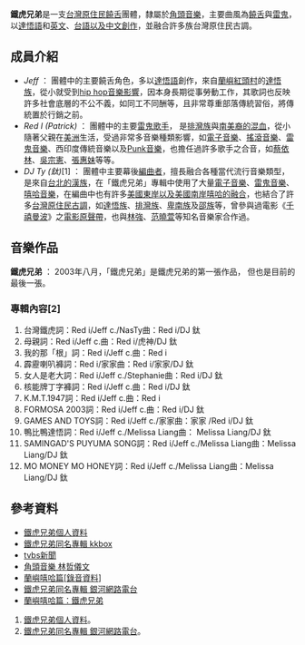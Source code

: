 **鐵虎兄弟**是一支[台灣原住民](https://zh.wikipedia.org/wiki/台灣原住民 "wikilink")[饒舌](../Page/饒舌.md "wikilink")團體，隸屬於[角頭音樂](https://zh.wikipedia.org/wiki/角頭音樂 "wikilink")，主要曲風為[饒舌](../Page/饒舌.md "wikilink")與[雷鬼](https://zh.wikipedia.org/wiki/雷鬼 "wikilink")，以[達悟語](../Page/達悟語.md "wikilink")和[英文](https://zh.wikipedia.org/wiki/英文 "wikilink")、[台語以及](https://zh.wikipedia.org/wiki/台語 "wikilink")[中文創作](https://zh.wikipedia.org/wiki/中文 "wikilink")，並融合許多族台灣原住民古調。

## 成員介紹

  - *Jeff* ： 團體中的主要饒舌角色，多以[達悟語](../Page/達悟語.md "wikilink")創作，來自[蘭嶼](../Page/蘭嶼.md "wikilink")[紅頭村](../Page/紅頭村.md "wikilink")的[達悟族](../Page/達悟族.md "wikilink")，從小就受到[hip hop音樂影響](https://zh.wikipedia.org/wiki/hip_hop "wikilink")，因本身長期從事勞動工作，其歌詞也反映許多社會底層的不公不義，如同工不同酬等，且非常尊重部落傳統習俗，將傳統置於行銷之前。
  - *Red I (Patrick)* ： 團體中的主要[雷鬼歌手](https://zh.wikipedia.org/wiki/雷鬼 "wikilink")， 是[排灣族](../Page/排灣族.md "wikilink")與[南美裔的](https://zh.wikipedia.org/wiki/南美 "wikilink")[混血](https://zh.wikipedia.org/wiki/混血 "wikilink")，從小隨著父親在[美洲](../Page/美洲.md "wikilink")生活，受過非常多音樂種類影響，如[電子音樂](../Page/電子音樂.md "wikilink")、[搖滾音樂](https://zh.wikipedia.org/wiki/搖滾音樂 "wikilink")、[雷鬼音樂](../Page/雷鬼音樂.md "wikilink")、西印度傳統音樂以及[Punk音樂](https://zh.wikipedia.org/wiki/Punk "wikilink")，也擔任過許多歌手之合音，如[蔡依林](../Page/蔡依林.md "wikilink")、[吳宗憲](../Page/吳宗憲.md "wikilink")、[張惠妹](../Page/張惠妹.md "wikilink")等等。
  - *DJ Ty (鈦)*\[1\] ： 團體中主要幕後[編曲者](https://zh.wikipedia.org/wiki/編曲 "wikilink")，擅長融合各種當代流行音樂類型，是來自[台北的](https://zh.wikipedia.org/wiki/台北 "wikilink")[漢族](https://zh.wikipedia.org/wiki/漢族 "wikilink")，在「鐵虎兄弟」專輯中使用了大量[電子音樂](../Page/電子音樂.md "wikilink")、[雷鬼音樂](../Page/雷鬼音樂.md "wikilink")、[嘻哈音樂](../Page/嘻哈音樂.md "wikilink")，在編曲中也有許多[美國東岸以及美國南岸嘻哈的融合](https://zh.wikipedia.org/wiki/美國東岸 "wikilink")，也結合了許多[台灣原住民古調](https://zh.wikipedia.org/wiki/台灣原住民 "wikilink")，如[達悟族](../Page/達悟族.md "wikilink")、[排灣族](../Page/排灣族.md "wikilink")、[卑南族](../Page/卑南族.md "wikilink")及[邵族](../Page/邵族.md "wikilink")等，曾參與過電影《[千禧曼波](../Page/千禧曼波.md "wikilink")》之[電影原聲帶](https://zh.wikipedia.org/wiki/電影原聲帶 "wikilink")，也與[林強](../Page/林強.md "wikilink")、[范曉萱](../Page/范曉萱.md "wikilink")等知名音樂家合作過。

## 音樂作品

**鐵虎兄弟** ： 2003年八月，「鐵虎兄弟」是鐵虎兄弟的第一張作品， 但也是目前的最後一張。

### 專輯內容\[2\]

1.  台灣鐵虎詞：Red i/Jeff c./NasTy曲：Red i/DJ 鈦
2.  母親詞：Red i/Jeff c.曲：Red i/虎神/DJ 鈦
3.  我的那「根」詞：Red i/Jeff c.曲：Red i
4.  霹靂喇叭褲詞：Red i/家家曲：Red i/家家/DJ 鈦
5.  女人是老大詞：Red i/Jeff c./Stephanie曲：Red i/DJ 鈦
6.  核能牌丁字褲詞：Red i/Jeff c.曲：Red i/DJ 鈦
7.  K.M.T.1947詞：Red i/Jeff c.曲：Red i
8.  FORMOSA 2003詞：Red i/Jeff c.曲：Red i/DJ 鈦
9.  GAMES AND TOYS詞：Red i/Jeff c./家家曲：家家 /Red i/DJ 鈦
10. 鴨比鴨達悟詞：Red i/Jeff c./Melissa Liang曲： Melissa Liang/DJ 鈦
11. SAMINGAD'S PUYUMA SONG詞：Red i/Jeff c./Melissa Liang曲：Melissa Liang/DJ 鈦
12. MO MONEY MO HONEY詞：Red i/Jeff c./Melissa Liang曲：Melissa Liang/DJ 鈦

## 參考資料

  - [鐵虎兄弟個人資料](https://emumo.xiami.com/artist/profile-87046?spm=a1z1s.6659509.6856553.1.yquTkn)
  - [鐵虎兄弟同名專輯 kkbox](https://www.kkbox.com/tw/tc/album/PgGUlpPmaNf2A9g0FFjA008l-index.html)
  - [tvbs新聞](https://news.tvbs.com.tw/entry/398983?fbclid=IwAR0hyvbEHfojz-E95XWWwjB2kRx_RQ-7qt6zeEH9VUVdJEazyJ18uX9naXs)
  - [角頭音樂 林哲儀文](https://www.tcmusic.com.tw/cd/024/Default.htm?fbclid=IwAR3YzzxPyAWFcY_TvyiPWBjSFgCcGmuzcfD525V0HB7S5DvTjpxYkf8ZbtA)
  - [蘭嶼嘻哈篇\[錄音資料](http://tulips.ntu.edu.tw:1081/record=b2139026*cht?fbclid=IwAR3ppQSyl2ZFhwLhcOjD5RZmkVBOQfaEBsgccR6AAHAMjPYBOMZJmt4pgFU)\]
  - [鐵虎兄弟同名專輯 銀河網路電台](http://www.iwant-radio.com/showinformation.php?sisn=8812)
  - [蘭嶼嘻哈篇：鐵虎兄弟](https://tiprc.apc.gov.tw/resource/music/2471958)

<!-- end list -->

1.  [鐵虎兄弟個人資料](https://emumo.xiami.com/artist/profile-87046?spm=a1z1s.6659509.6856553.1.yquTkn)。
2.  [鐵虎兄弟同名專輯 銀河網路電台](http://www.iwant-radio.com/showinformation.php?sisn=8812)。